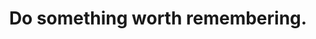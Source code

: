 ---
title: "Do something worth remembering."
attribution: "Elvis Presley"
linked:
  - _cues/turn-on.md
tags:
  - Elvis Presley
  - Quote
---